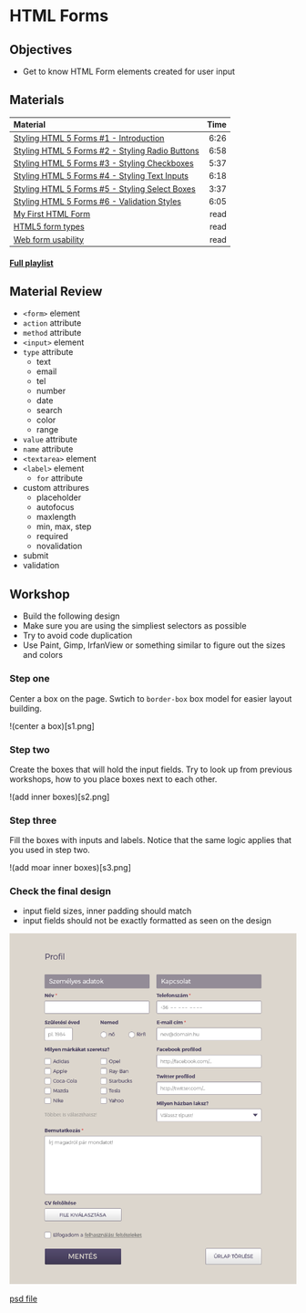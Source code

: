# HTML Forms

## Objectives
- Get to know HTML Form elements created for user input

## Materials
| Material | Time |
|:---------|-----:|
| [Styling HTML 5 Forms #1 - Introduction](https://www.youtube.com/watch?v=HiHHvTcHiEk) | 6:26 |
| [Styling HTML 5 Forms #2 - Styling Radio Buttons](https://www.youtube.com/watch?v=hOU4Aqci2zs) | 6:58 |
| [Styling HTML 5 Forms #3 - Styling Checkboxes](https://www.youtube.com/watch?v=9mW9RDMF-wU) | 5:37 |
| [Styling HTML 5 Forms #4 - Styling Text Inputs](https://www.youtube.com/watch?v=3Bhrx2DumvI) | 6:18 |
| [Styling HTML 5 Forms #5 - Styling Select Boxes](https://www.youtube.com/watch?v=IPtyr11fjcI) | 3:37 |
| [Styling HTML 5 Forms #6 - Validation Styles](https://www.youtube.com/watch?v=nO94Y1YgQUo) | 6:05 |
| [My First HTML Form](https://developer.mozilla.org/en-US/docs/Web/Guide/HTML/Forms/My_first_HTML_form) | read |
| [HTML5 form types](https://css-tricks.com/video-screencasts/99-overview-of-html5-forms-types-attributes-and-elements/) | read |
| [Web form usability](http://www.smashingmagazine.com/2011/11/extensive-guide-web-form-usability/) | read |

#### [Full playlist](https://www.youtube.com/playlist?list=PL4cUxeGkcC9g5_p_BVUGWykHfqx6bb7qK)

## Material Review
 - `<form>` element
 - `action` attribute
 - `method` attribute
 - `<input>` element
 - `type` attribute
   - text
   - email
   - tel
   - number
   - date
   - search
   - color
   - range
 - `value` attribute
 - `name` attribute
 - `<textarea>` element
 - `<label>` element
   - `for` attribute
 - custom attribures
   - placeholder
   - autofocus
   - maxlength
   - min, max, step
   - required
   - novalidation
 - submit
 - validation

## Workshop
 - Build the following design
 - Make sure you are using the simpliest selectors as possible
 - Try to avoid code duplication
 - Use Paint, Gimp, IrfanView or something similar to figure out the sizes and colors

### Step one

Center a box on the page. Swtich to `border-box` box model for easier layout building.

!(center a box)[s1.png]

### Step two

Create the boxes that will hold the input fields. Try to look up from previous workshops, how to you place boxes next to each other.

!(add inner boxes)[s2.png]

### Step three

Fill the boxes with inputs and labels. Notice that the same logic applies that you used in step two.

!(add moar inner boxes)[s3.png]

### Check the final design

 - input field sizes, inner padding should match
 - input fields should not be exactly formatted as seen on the design

![first problem](1.png)

[psd file](form.psd)
